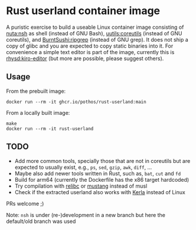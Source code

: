 # Rust userland container image

A puristic exercise to build a useable Linux container image consisting of
[nuta:nsh](https://github.com/nuta/nsh) as shell (instead of GNU Bash), [uutils:coreutils](https://github.com/uutils/coreutils)
(instead of GNU coreutils), and [BurntSushi:ripgrep](https://github.com/BurntSushi/ripgrep) (instead of GNU grep).
It does not ship a copy of glibc and you are expected to copy static binaries into it.
For convenience a simple text editor is part of the image, currently this is [rhysd:kiro-editor](https://github.com/rhysd/kiro-editor) (but more are possible, please suggest others).

## Usage

From the prebuilt image:

```
docker run --rm -it ghcr.io/pothos/rust-userland:main
```

From a locally built image:

```
make
docker run --rm -it rust-userland
```

## TODO

- Add more common tools, specially those that are not in coreutils but are expected to usually exist, e.g., `ps`, `sed`, `gzip`, `awk`, `diff`, …
- Maybe also add newer tools written in Rust, such as, `bat`, `cut` and `fd`
- Build for arm64 (currently the Dockerfile has the x86 target hardcoded)
- Try compilation with [relibc](https://gitlab.redox-os.org/redox-os/relibc) or [mustang](https://github.com/sunfishcode/mustang) instead of musl
- Check if the extracted userland also works with [Kerla](https://github.com/nuta/kerla) instead of Linux

PRs welcome ;)

Note: `nsh` is under (re-)development in a new branch but here the default/old branch was used
